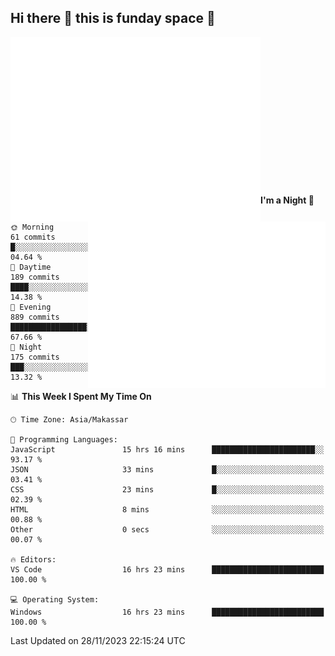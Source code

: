 ## Hi there 👋 this is funday space 🚀

<img align="left" width="400" alt="🌞" src="https://raw.githubusercontent.com/fhasnur/fhasnur/master/general.svg?token=ATQS65TR7ETTG5RLJUDIDBLBN34HE">
<img align="right" width="380" alt="🌞" src="https://raw.githubusercontent.com/fhasnur/fhasnur/master/statistics.svg?token=ATQS65TR7ETTG5RLJUDIDBLBN34HE">

<br><br><br><br><br><br><br><br><br><br><br><br><br><br>

<!--START_SECTION:waka-->
**I'm a Night 🦉** 

```text
🌞 Morning                61 commits          █░░░░░░░░░░░░░░░░░░░░░░░░   04.64 % 
🌆 Daytime                189 commits         ████░░░░░░░░░░░░░░░░░░░░░   14.38 % 
🌃 Evening                889 commits         █████████████████░░░░░░░░   67.66 % 
🌙 Night                  175 commits         ███░░░░░░░░░░░░░░░░░░░░░░   13.32 % 
```


📊 **This Week I Spent My Time On** 

```text
🕑︎ Time Zone: Asia/Makassar

💬 Programming Languages: 
JavaScript               15 hrs 16 mins      ███████████████████████░░   93.17 % 
JSON                     33 mins             █░░░░░░░░░░░░░░░░░░░░░░░░   03.41 % 
CSS                      23 mins             █░░░░░░░░░░░░░░░░░░░░░░░░   02.39 % 
HTML                     8 mins              ░░░░░░░░░░░░░░░░░░░░░░░░░   00.88 % 
Other                    0 secs              ░░░░░░░░░░░░░░░░░░░░░░░░░   00.07 % 

🔥 Editors: 
VS Code                  16 hrs 23 mins      █████████████████████████   100.00 % 

💻 Operating System: 
Windows                  16 hrs 23 mins      █████████████████████████   100.00 % 
```


 Last Updated on 28/11/2023 22:15:24 UTC
<!--END_SECTION:waka-->
